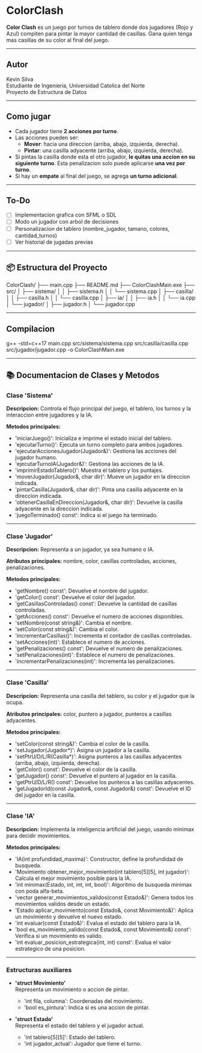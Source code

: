 # ColorClash

**Color Clash** es un juego por turnos de tablero donde dos jugadores (Rojo y Azul) compiten para pintar la mayor cantidad de casillas. Gana quien tenga mas casillas de su color al final del juego. 

---

## Autor

Kevin Silva  
Estudiante de Ingenieria, Universidad Catolica del Norte  
Proyecto de Estructura de Datos

---

## Como jugar

- Cada jugador tiene **2 acciones por turno**.
- Las acciones pueden ser:
  - **Mover**: hacia una direccion (arriba, abajo, izquierda, derecha).
  - **Pintar**: una casilla adyacente (arriba, abajo, izquierda, derecha).
- Si pintas la casilla donde esta el otro jugador, **le quitas una accion en su siguiente turno**. Esta penalizacion solo puede aplicarse **una vez por turno**.
- Si hay un **empate** al final del juego, se agrega **un turno adicional**.

---

## To-Do

- [ ] Implementacion grafica con SFML o SDL
- [ ] Modo un jugador con arbol de decisiones
- [ ] Personalizacion de tablero (nombre_jugador, tamano, colores, cantidad_turnos)
- [ ] Ver historial de jugadas previas

---

## 📦 Estructura del Proyecto

ColorClash/
├── main.cpp
├── README.md
├── ColorClashMain.exe
├── src/
│   ├── sistema/
│   │   ├── sistema.h
│   │   └── sistema.cpp
│   ├── casilla/
│   │   ├── casilla.h
│   │   └── casilla.cpp
│   ├── ia/
│   │   ├── ia.h
│   │   └── ia.cpp
│   └── jugador/
│       ├── jugador.h
│       └── jugador.cpp

---

## Compilacion

g++ -std=c++17 main.cpp src/sistema/sistema.cpp src/casilla/casilla.cpp src/jugador/jugador.cpp -o ColorClashMain.exe

---

## 📚 Documentacion de Clases y Metodos

### Clase 'Sistema'
**Descripcion:** Controla el flujo principal del juego, el tablero, los turnos y la interaccion entre jugadores y la IA.

**Metodos principales:**
- 'iniciarJuego()': Inicializa e imprime el estado inicial del tablero.
- 'ejecutarTurno()': Ejecuta un turno completo para ambos jugadores.
- 'ejecutarAccionesJugador(Jugador&)': Gestiona las acciones del jugador humano.
- 'ejecutarTurnoIA(Jugador&)': Gestiona las acciones de la IA.
- 'imprimirEstadoTablero()': Muestra el tablero y los puntajes.
- 'moverJugador(Jugador&, char dir)': Mueve un jugador en la direccion indicada.
- 'pintarCasilla(Jugador&, char dir)': Pinta una casilla adyacente en la direccion indicada.
- 'obtenerCasillaEnDireccion(Jugador&, char dir)': Devuelve la casilla adyacente en la direccion indicada.
- 'juegoTerminado() const': Indica si el juego ha terminado.

---

### Clase 'Jugador'
**Descripcion:** Representa a un jugador, ya sea humano o IA.

**Atributos principales:** nombre, color, casillas controladas, acciones, penalizaciones.

**Metodos principales:**
- 'getNombre() const': Devuelve el nombre del jugador.
- 'getColor() const': Devuelve el color del jugador.
- 'getCasillasControladas() const': Devuelve la cantidad de casillas controladas.
- 'getAcciones() const': Devuelve el numero de acciones disponibles.
- 'setNombre(const string&)': Cambia el nombre.
- 'setColor(const string&)': Cambia el color.
- 'incrementarCasillas()': Incrementa el contador de casillas controladas.
- 'setAcciones(int)': Establece el numero de acciones.
- 'getPenalizaciones() const': Devuelve el numero de penalizaciones.
- 'setPenalizaciones(int)': Establece el numero de penalizaciones.
- 'incrementarPenalizaciones(int)': Incrementa las penalizaciones.

---

### Clase 'Casilla'
**Descripcion:** Representa una casilla del tablero, su color y el jugador que la ocupa.

**Atributos principales:** color, puntero a jugador, punteros a casillas adyacentes.

**Metodos principales:**
- 'setColor(const string&)': Cambia el color de la casilla.
- 'setJugador(Jugador*)': Asigna un jugador a la casilla.
- 'setPtrU/D/L/R(Casilla*)': Asigna punteros a las casillas adyacentes (arriba, abajo, izquierda, derecha).
- 'getColor() const': Devuelve el color de la casilla.
- 'getJugador() const': Devuelve el puntero al jugador en la casilla.
- 'getPtrU/D/L/R() const': Devuelve los punteros a las casillas adyacentes.
- 'getJugadorId(const Jugador&, const Jugador&) const': Devuelve el ID del jugador en la casilla.

---

### Clase 'IA'
**Descripcion:** Implementa la inteligencia artificial del juego, usando minimax para decidir movimientos.

**Metodos principales:**
- 'IA(int profundidad_maxima)': Constructor, define la profundidad de busqueda.
- 'Movimiento obtener_mejor_movimiento(int tablero[5][5], int jugador)': Calcula el mejor movimiento posible para la IA.
- 'int minimax(Estado, int, int, int, bool)': Algoritmo de busqueda minimax con poda alfa-beta.
- 'vector<Movimiento> generar_movimientos_validos(const Estado&)': Genera todos los movimientos validos desde un estado.
- 'Estado aplicar_movimiento(const Estado&, const Movimiento&)': Aplica un movimiento y devuelve el nuevo estado.
- 'int evaluar(const Estado&)': Evalua el estado del tablero para la IA.
- 'bool es_movimiento_valido(const Estado&, const Movimiento&) const': Verifica si un movimiento es valido.
- 'int evaluar_posicion_estrategica(int, int) const': Evalua el valor estrategico de una posicion.

---

### Estructuras auxiliares

- **'struct Movimiento'**  
  Representa un movimiento o accion de pintar.  
  - 'int fila, columna': Coordenadas del movimiento.
  - 'bool es_pintura': Indica si es una accion de pintar.

- **'struct Estado'**  
  Representa el estado del tablero y el jugador actual.  
  - 'int tablero[5][5]': Estado del tablero.
  - 'int jugador_actual': Jugador que tiene el turno.